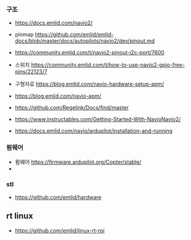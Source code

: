 

### 구조
- https://docs.emlid.com/navio2/

- pinmap https://github.com/emlid/emlid-docs/blob/master/docs/autopilots/navio2/dev/pinout.md

- https://community.emlid.com/t/navio2-pinout-i2c-port/7600

- 스위치 https://community.emlid.com/t/how-to-use-navio2-gpio-free-pins/22123/7

- 구형자료 https://blog.emlid.com/navio-hardware-setup-apm/

- https://blog.emlid.com/navio-apm/

- https://github.com/Regelink/Docs/find/master

- https://www.instructables.com/Getting-Started-With-NavioNavio2/

- https://docs.emlid.com/navio/ardupilot/installation-and-running




### 펌웨어

- 펌웨어 https://firmware.ardupilot.org/Copter/stable/
- 

### stl
- https://github.com/emlid/hardware


## rt linux
- https://github.com/emlid/linux-rt-rpi
